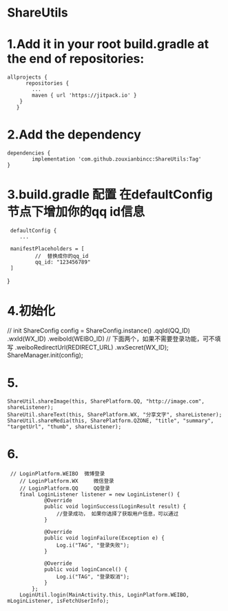 # ShareUtils
# 1.Add it in your root build.gradle at the end of repositories:
    allprojects {
		  repositories {
			...
		  	maven { url 'https://jitpack.io' }
	  	}
	   }
# 2.Add the dependency
    dependencies {
	        implementation 'com.github.zouxianbincc:ShareUtils:Tag'
	}
# 3.build.gradle 配置 在defaultConfig节点下增加你的qq id信息
     defaultConfig {
    	...
 	
     manifestPlaceholders = [
             //  替换成你的qq_id
             qq_id: "123456789"
     ]
     
   }
# 4.初始化
   // init
     ShareConfig config = ShareConfig.instance()
             .qqId(QQ_ID)
             .wxId(WX_ID)
             .weiboId(WEIBO_ID)
             // 下面两个，如果不需要登录功能，可不填写
             .weiboRedirectUrl(REDIRECT_URL)
             .wxSecret(WX_ID);
     ShareManager.init(config);
     
# 5.
    ShareUtil.shareImage(this, SharePlatform.QQ, "http://image.com", shareListener);
    ShareUtil.shareText(this, SharePlatform.WX, "分享文字", shareListener);
    ShareUtil.shareMedia(this, SharePlatform.QZONE, "title", "summary", "targetUrl", "thumb", shareListener);
    
# 6.  
     // LoginPlatform.WEIBO  微博登录   
        // LoginPlatform.WX     微信登录
        // LoginPlatform.QQ     QQ登录 
        final LoginListener listener = new LoginListener() {
                @Override
                public void loginSuccess(LoginResult result) {
                    //登录成功， 如果你选择了获取用户信息，可以通过
                }
            
                @Override
                public void loginFailure(Exception e) {
                    Log.i("TAG", "登录失败");
                }
    
                @Override
                public void loginCancel() {
                    Log.i("TAG", "登录取消");
                }
            };
        LoginUtil.login(MainActivity.this, LoginPlatform.WEIBO, mLoginListener, isFetchUserInfo);
